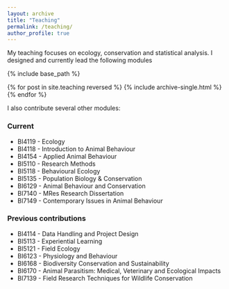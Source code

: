 ```yaml
---
layout: archive
title: "Teaching"
permalink: /teaching/
author_profile: true
---
```


My teaching focuses on ecology, conservation and statistical analysis. I designed and currently lead the following modules

{% include base_path %}

{% for post in site.teaching reversed %}
  {% include archive-single.html %}
{% endfor %}

I also contribute several other modules:

### Current

* BI4119 - Ecology
* BI4118 - Introduction to Animal Behaviour
* BI4154 - Applied Animal Behaviour
* BI5110 - Research Methods
* BI5118 - Behavioural Ecology
* BI5135 - Population Biology & Conservation
* BI6129 - Animal Behaviour and Conservation
* BI7140 - MRes Research Dissertation
* BI7149 - Contemporary Issues in Animal Behaviour 


### Previous contributions

* BI4114 - Data Handling and Project Design
* BI5113 - Experiential Learning
* BI5121 - Field Ecology
* BI6123 - Physiology and Behaviour
* BI6168 - Biodiversity Conservation and Sustainability
* BI6170 - Animal Parasitism: Medical, Veterinary and Ecological Impacts
* BI7139 - Field Research Techniques for Wildlife Conservation





